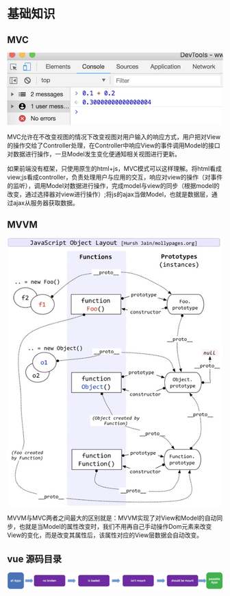 # 基础知识

## MVC

![](../.gitbook/assets/image%20%28179%29.png)

MVC允许在不改变视图的情况下改变视图对用户输入的响应方式，用户把对View的操作交给了Controller处理，在Controller中响应View的事件调用Model的接口对数据进行操作，一旦Model发生变化便通知相关视图进行更新。

如果前端没有框架，只使用原生的html+js，MVC模式可以这样理解。将html看成view;js看成controller，负责处理用户与应用的交互，响应对view的操作（对事件的监听），调用Model对数据进行操作，完成model与view的同步（根据model的改变，通过选择器对view进行操作）;将js的ajax当做Model，也就是数据层，通过ajax从服务器获取数据。  


## MVVM

![](../.gitbook/assets/image%20%2817%29.png)

MVVM与MVC两者之间最大的区别就是：MVVM实现了对View和Model的自动同步，也就是当Model的属性改变时，我们不用再自己手动操作Dom元素来改变View的变化，而是改变其属性后，该属性对应的View层数据会自动改变。 

## vue 源码目录

![](../.gitbook/assets/image%20%28123%29.png)

